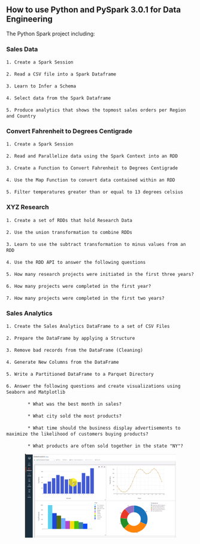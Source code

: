 ##  How to use Python and PySpark 3.0.1 for Data Engineering

The Python Spark project including:

### Sales Data
```list
1. Create a Spark Session

2. Read a CSV file into a Spark Dataframe

3. Learn to Infer a Schema

4. Select data from the Spark Dataframe

5. Produce analytics that shows the topmost sales orders per Region and Country
```




### Convert Fahrenheit to Degrees Centigrade
```
1. Create a Spark Session

2. Read and Parallelize data using the Spark Context into an RDD

3. Create a Function to Convert Fahrenheit to Degrees Centigrade

4. Use the Map Function to convert data contained within an RDD

5. Filter temperatures greater than or equal to 13 degrees celsius
```




### XYZ Research

```
1. Create a set of RDDs that hold Research Data

2. Use the union transformation to combine RDDs

3. Learn to use the subtract transformation to minus values from an RDD

4. Use the RDD API to answer the following questions

5. How many research projects were initiated in the first three years?

6. How many projects were completed in the first year?

7. How many projects were completed in the first two years?
```

### Sales Analytics

```
1. Create the Sales Analytics DataFrame to a set of CSV Files

2. Prepare the DataFrame by applying a Structure

3. Remove bad records from the DataFrame (Cleaning)

4. Generate New Columns from the DataFrame

5. Write a Partitioned DataFrame to a Parquet Directory

6. Answer the following questions and create visualizations using Seaborn and Matplotlib

        * What was the best month in sales?

        * What city sold the most products?

        * What time should the business display advertisements to maximize the likelihood of customers buying products?

        * What products are often sold together in the state "NY"?
```
<p align="center">
    <img src="Practice with DataFrame\main.png" width="80%" height="50%" title="hash" >
</p>